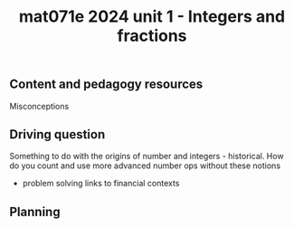 ﻿---
backlinks:
- title: mat071e-2024
  url: /sense/Teaching/Implementation/2024/MAT071E/mat071e-2024.html
tags: mat071e, teaching-mathematics, 2024
title: mat071e 2024 unit 1 - Integers and fractions
type: note
---
## Content and pedagogy resources


Misconceptions

## Driving question

Something to do with the origins of number and integers - historical. How do you count and use more advanced number ops without these notions

- problem solving links to financial contexts

## Planning